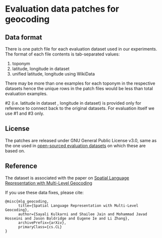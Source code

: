 # Evaluation data patches for geocoding

## Data format
There is one patch file for each evaluation dataset used in our experiments.
The format of each file contents is tab-separated values:
1. toponym
2. latitude, longitude in dataset
3. unified latitude, longitude using WikiData

There may be more than one examples for each toponym in the respective datasets
hence the unique rows in the patch files would be less than total evaluation
examples.

#2 (i.e. latitude in dataset , longitude in dataset) is provided only for
reference to connect back to the original datasets. For evaluation itself we use
#1 and #3 only.

## License
The patches are released under GNU General Public License v3.0, same as the one 
used in [open-sourced evaluation datasets](https://github.com/milangritta/Geocoding-with-Map-Vector)
on which these are based on.

## Reference
The dataset is associated with the paper on
[Spatial Language Representation with Multi-Level Geocoding](https://arxiv.org/abs/2008.09236)

If you use these data fixes, please cite:
```
@misc{mlg_geocoding,
      title={Spatial Language Representation with Multi-Level Geocoding}, 
      author={Sayali Kulkarni and Shailee Jain and Mohammad Javad Hosseini and Jason Baldridge and Eugene Ie and Li Zhang},
      archivePrefix={arXiv},
      primaryClass={cs.CL}
}
```
